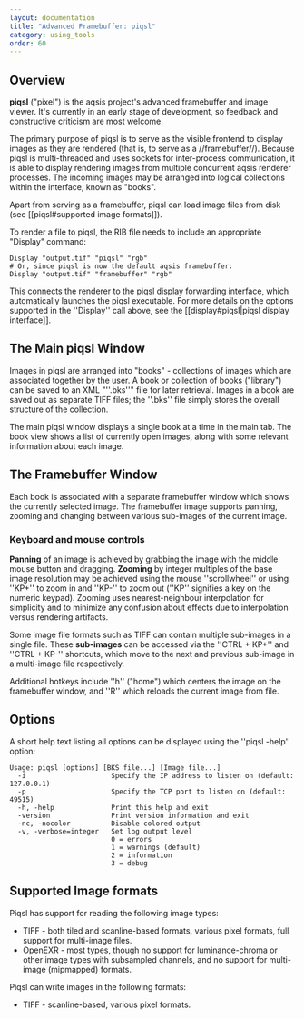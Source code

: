 ```yaml
---
layout: documentation
title: "Advanced Framebuffer: piqsl"
category: using_tools
order: 60
---
```



Overview
--------

**piqsl** ("pixel") is the aqsis project's advanced framebuffer and image
viewer.  It's currently in an early stage of development, so feedback and
constructive criticism are most welcome.

The primary purpose of piqsl is to serve as the visible frontend to display
images as they are rendered (that is, to serve as a //framebuffer//).  Because
piqsl is multi-threaded and uses sockets for inter-process communication, it is
able to display rendering images from multiple concurrent aqsis renderer
processes.  The incoming images may be arranged into logical collections within
the interface, known as "books".

Apart from serving as a framebuffer, piqsl can load image files from disk (see
[[piqsl#supported image formats]]).

To render a file to piqsl, the RIB file needs to include an appropriate
"Display" command:

    Display "output.tif" "piqsl" "rgb"
    # Or, since piqsl is now the default aqsis framebuffer:
    Display "output.tif" "framebuffer" "rgb"

This connects the renderer to the piqsl display forwarding interface, which
automatically launches the piqsl executable.  For more details on the options
supported in the ''Display'' call above, see the [[display#piqsl|piqsl display
interface]].


The Main piqsl Window
---------------------

Images in piqsl are arranged into "books" - collections of images which are
associated together by the user.  A book or collection of books ("library") can
be saved to an XML "''.bks''" file for later retrieval.  Images in a book are
saved out as separate TIFF files; the ''.bks'' file simply stores the overall
structure of the collection.

The main piqsl window displays a single book at a time in the main tab.  The
book view shows a list of currently open images, along with some relevant
information about each image.


The Framebuffer Window
----------------------

Each book is associated with a separate framebuffer window which shows the
currently selected image.  The framebuffer image supports panning, zooming and
changing between various sub-images of the current image.

### Keyboard and mouse controls

**Panning** of an image is achieved by grabbing the image with the middle mouse
button and dragging.  **Zooming** by integer multiples of the base image
resolution may be achieved using the mouse ''scrollwheel'' or using ''KP+'' to
zoom in and ''KP-'' to zoom out (''KP'' signifies a key on the numeric keypad).
Zooming uses nearest-neighbour interpolation for simplicity and to minimize any
confusion about effects due to interpolation versus rendering artifacts.

Some image file formats such as TIFF can contain multiple sub-images in a
single file.  These **sub-images** can be accessed via the ''CTRL + KP+'' and
''CTRL + KP-'' shortcuts, which move to the next and previous sub-image in a
multi-image file respectively.

Additional hotkeys include ''h'' ("home") which centers the image on the
framebuffer window, and ''R'' which reloads the current image from file.


Options
-------

A short help text listing all options can be displayed using the ''piqsl
-help'' option:

    Usage: piqsl [options] [BKS file...] [Image file...]
      -i                     Specify the IP address to listen on (default: 127.0.0.1)
      -p                     Specify the TCP port to listen on (default: 49515)
      -h, -help              Print this help and exit
      -version               Print version information and exit
      -nc, -nocolor          Disable colored output
      -v, -verbose=integer   Set log output level
                             0 = errors
                             1 = warnings (default)
                             2 = information
                             3 = debug


Supported Image formats
-----------------------

Piqsl has support for reading the following image types:

  * TIFF - both tiled and scanline-based formats, various pixel formats, full
    support for multi-image files.
  * OpenEXR - most types, though no support for luminance-chroma or other image
    types with subsampled channels, and no support for multi-image (mipmapped)
    formats.

Piqsl can write images in the following formats:

  * TIFF - scanline-based, various pixel formats.
